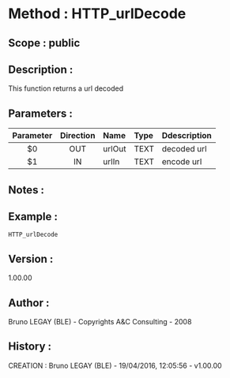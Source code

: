 ﻿# **Method :** HTTP_urlDecode## **Scope :** public## **Description :** This function returns a url decoded## **Parameters :** | Parameter | Direction | Name | Type | Ddescription | |:----:|:----:|:----|:----|:----| | $0 | OUT | urlOut | TEXT | decoded url | | $1 | IN | urlIn | TEXT | encode url | ## **Notes :** ## **Example :** ```HTTP_urlDecode```## **Version :** 1.00.00## **Author :** Bruno LEGAY (BLE) - Copyrights A&C Consulting - 2008## **History :**  CREATION : Bruno LEGAY (BLE) - 19/04/2016, 12:05:56 - v1.00.00